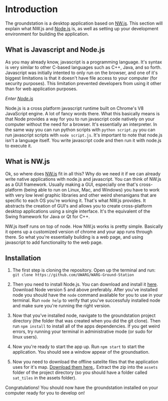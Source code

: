 # Introduction

The groundstation is a desktop application based on [NW.js](nwjs.iohttp://nwjs.io/). This section will explain what NW.js and [Node.js](https://nodejs.org/en/) is, as well as setting up your development environment for building the application.

## What is Javascript and Node.js

As you may already know, javascript is a programming language. It's syntax is very similar to other C-based languages such as C++, Java, and so forth. Javascript was initially intented to only run on the browser, and one of it's biggest limitations is that it doesn't have file access to your computer (for security purposes). This limitation prevented developers from using it other than for web application purposes. 

*Enter [Node.js](https://nodejs.org/en/)*

Node.js is a cross platform javascript runtime built on Chrome's V8 JavaScript engine. A lot of fancy words there. What this basically means is that Node provides a way for you to run javascript code natively on your computer without the need for a browser. It's essentially an interpreter. In the same way you can run python scripts with `python script.py` you can run javascript scripts with `node script.js`. It's important to note that node.js isn't a language itself. You write javascript code and then run it with node.js to execute it. 

## What is NW.js

Ok, so where does [NW.js](http://nwjs.io/) fit in all this? Why do we need it if we can already write native applications with node.js and javascript. You can think of NW.js as a GUI framework. Usually making a GUI, especially one that's cross-platform (being able to run on Linux, Mac, and Windows) you have to work with very low level graphic libraries and other weird shenanigans that are specific to each OS you're working it. That's what NW.js provides. It abstracts the creation of GUI's and allows you to create cross-platform desktop applications using a single interface. It's the equivalent of the Swing framework for Java or Qt for C++.

NW.js itself runs on top of node. How NW.js works is pretty simple. Basically it opens up a customized version of chrome and your app runs through there. So what you're essentially building is a web page, and using javascript to add functionality to the web page.

## Installation

1. The first step is cloning the repository. Open up the terminal and run: 
`git clone https://github.com/UWARG/WARG-Ground-Station`

2. Then you need to install Node.js. You can download and install it [here](https://nodejs.org/en/). Download Node version 5 and above preferably. After you've installed node you should have the `node` command available for you to use in your terminal. Run `node help` to verify that you've successfuly installed node and make sure you're running the right version.

3. Now that you've installed node, navigate to the groundstation project directory (the folder that was created when you did the git clone). Then run `npm install` to install all of the apps dependencies. If you get weird errors, try running your terminal in administrative mode (or sudo for linux users).

4. Now you're ready to start the app up. Run `npm start` to start the application. You should see a window appear of the groundsation.

5. Now you need to download the offline satelite files that the application uses for it's map. [Download them here.](https://drive.google.com/file/d/0BwjduHozuvOiaUFzV2dZdncyZnc/view). Extract the zip into the `assets` folder of the project directory (so you should have a folder called `sat_tiles` in the assets folder). 

Congratulations! You should now have the groundstation installed on your computer ready for you to develop on! 


